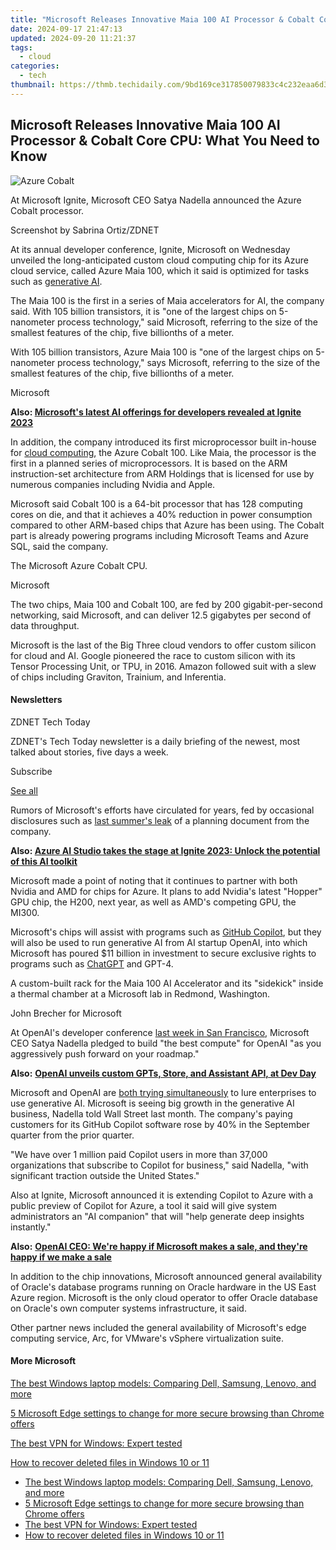 ```yaml
---
title: "Microsoft Releases Innovative Maia 100 AI Processor & Cobalt Core CPU: What You Need to Know"
date: 2024-09-17 21:47:13
updated: 2024-09-20 11:21:37
tags:
  - cloud
categories:
  - tech
thumbnail: https://thmb.techidaily.com/9bd169ce317850079833c4c232eaa6d389f824b0ea7ef26122a9f26ae8562eda.jpg
---
```


## Microsoft Releases Innovative Maia 100 AI Processor & Cobalt Core CPU: What You Need to Know

![Azure Cobalt](https://www.zdnet.com/a/img/resize/f78c115e1e16b590d84be1ce5cafd18ebd861c4c/2023/11/15/2cc31f42-b98c-4172-81dc-4837fcc64774/screenshot-2023-11-15-at-12-16-51pm.png?auto=webp&width=1280)

At Microsoft Ignite, Microsoft CEO Satya Nadella announced the Azure Cobalt processor.

Screenshot by Sabrina Ortiz/ZDNET

At its annual developer conference, Ignite, Microsoft on Wednesday unveiled the long-anticipated custom cloud computing chip for its Azure cloud service, called Azure Maia 100, which it said is optimized for tasks such as [generative AI](https://www.zdnet.com/article/what-is-generative-ai-and-why-is-it-so-popular-heres-everything-you-need-to-know/).

The Maia 100 is the first in a series of Maia accelerators for AI, the company said. With 105 billion transistors, it is "one of the largest chips on 5-nanometer process technology," said Microsoft, referring to the size of the smallest features of the chip, five billionths of a meter.

With 105 billion transistors, Azure Maia 100 is "one of the largest chips on 5-nanometer process technology," says Microsoft, referring to the size of the smallest features of the chip, five billionths of a meter.

Microsoft

**Also: [Microsoft's latest AI offerings for developers revealed at Ignite 2023](https://www.zdnet.com/article/microsofts-latest-ai-offerings-for-developers-revealed-at-ignite-2023/)**

In addition, the company introduced its first microprocessor built in-house for [cloud computing](https://www.zdnet.com/article/what-is-cloud-computing-everything-you-need-to-know-about-the-cloud/), the Azure Cobalt 100\. Like Maia, the processor is the first in a planned series of microprocessors. It is based on the ARM instruction-set architecture from ARM Holdings that is licensed for use by numerous companies including Nvidia and Apple. 

Microsoft said Cobalt 100 is a 64-bit processor that has 128 computing cores on die, and that it achieves a 40% reduction in power consumption compared to other ARM-based chips that Azure has been using. The Cobalt part is already powering programs including Microsoft Teams and Azure SQL, said the company. 

The Microsoft Azure Cobalt CPU.

Microsoft

The two chips, Maia 100 and Cobalt 100, are fed by 200 gigabit-per-second networking, said Microsoft, and can deliver 12.5 gigabytes per second of data throughput.

Microsoft is the last of the Big Three cloud vendors to offer custom silicon for cloud and AI. Google pioneered the race to custom silicon with its Tensor Processing Unit, or TPU, in 2016\. Amazon followed suit with a slew of chips including Graviton, Trainium, and Inferentia. 

#### Newsletters

ZDNET Tech Today

ZDNET's Tech Today newsletter is a daily briefing of the newest, most talked about stories, five days a week.

 Subscribe

[See all](https://www.zdnet.com/newsletters/)

Rumors of Microsoft's efforts have circulated for years, fed by occasional disclosures such as [last summer's leak](https://www.zdnet.com/article/windows-on-arm-can-microsoft-deliver-a-silicon-surprise-before-years-end/) of a planning document from the company. 

**Also: [Azure AI Studio takes the stage at Ignite 2023: Unlock the potential of this AI toolkit](https://www.zdnet.com/article/azure-ai-studio-takes-the-stage-at-ignite-2023-unlock-the-potential-of-azure-ai-studios-ai-toolkit/)**

Microsoft made a point of noting that it continues to partner with both Nvidia and AMD for chips for Azure. It plans to add Nvidia's latest "Hopper" GPU chip, the H200, next year, as well as AMD's competing GPU, the MI300.

Microsoft's chips will assist with programs such as [GitHub Copilot](https://www.zdnet.com/article/github-copilot-can-the-ai-programmer-really-improve-developer-productivity/), but they will also be used to run generative AI from AI startup OpenAI, into which Microsoft has poured $11 billion in investment to secure exclusive rights to programs such as [ChatGPT](https://www.zdnet.com/article/what-is-chatgpt-and-why-does-it-matter-heres-everything-you-need-to-know/) and GPT-4\. 

A custom-built rack for the Maia 100 AI Accelerator and its "sidekick" inside a thermal chamber at a Microsoft lab in Redmond, Washington.

John Brecher for Microsoft

At OpenAI's developer conference [last week in San Francisco](https://www.zdnet.com/article/openai-unveils-custom-gpts-store-and-assistant-api-at-dev-day/), Microsoft CEO Satya Nadella pledged to build "the best compute" for OpenAI "as you aggressively push forward on your roadmap." 

**Also:** [**OpenAI unveils custom GPTs, Store, and Assistant API, at Dev Day**](https://www.zdnet.com/article/openai-unveils-custom-gpts-store-and-assistant-api-at-dev-day/)

Microsoft and OpenAI are [both trying simultaneously](https://www.zdnet.com/article/openai-ceo-were-happy-if-microsoft-makes-a-sale-and-theyre-happy-if-we-make-a-sale/) to lure enterprises to use generative AI. Microsoft is seeing big growth in the generative AI business, Nadella told Wall Street last month. The company's paying customers for its GitHub Copilot software rose by 40% in the September quarter from the prior quarter.

"We have over 1 million paid Copilot users in more than 37,000 organizations that subscribe to Copilot for business," said Nadella, "with significant traction outside the United States."

Also at Ignite, Microsoft announced it is extending Copilot to Azure with a public preview of Copilot for Azure, a tool it said will give system administrators an "AI companion" that will "help generate deep insights instantly."

**Also:** [**OpenAI CEO: We're happy if Microsoft makes a sale, and they're happy if we make a sale**](https://www.zdnet.com/article/openai-ceo-were-happy-if-microsoft-makes-a-sale-and-theyre-happy-if-we-make-a-sale/)

In addition to the chip innovations, Microsoft announced general availability of Oracle's database programs running on Oracle hardware in the US East Azure region. Microsoft is the only cloud operator to offer Oracle database on Oracle's own computer systems infrastructure, it said.

Other partner news included the general availability of Microsoft's edge computing service, Arc, for VMware's vSphere virtualization suite. 

#### More Microsoft

[The best Windows laptop models: Comparing Dell, Samsung, Lenovo, and more](https://www.zdnet.com/article/best-windows-laptop/ "The best Windows laptop models: Comparing Dell, Samsung, Lenovo, and more")

[5 Microsoft Edge settings to change for more secure browsing than Chrome offers](https://www.zdnet.com/article/5-microsoft-edge-settings-to-change-for-more-secure-browsing-than-chrome-offers/ "5 Microsoft Edge settings to change for more secure browsing than Chrome offers")

[The best VPN for Windows: Expert tested](https://www.zdnet.com/article/best-vpn-for-windows-pc/ "The best VPN for Windows: Expert tested")

[How to recover deleted files in Windows 10 or 11](https://www.zdnet.com/article/how-to-recover-deleted-files-in-windows-10-or-11/ "How to recover deleted files in Windows 10 or 11")

* [The best Windows laptop models: Comparing Dell, Samsung, Lenovo, and more](https://www.zdnet.com/article/best-windows-laptop/ "The best Windows laptop models: Comparing Dell, Samsung, Lenovo, and more")
* [5 Microsoft Edge settings to change for more secure browsing than Chrome offers](https://www.zdnet.com/article/5-microsoft-edge-settings-to-change-for-more-secure-browsing-than-chrome-offers/ "5 Microsoft Edge settings to change for more secure browsing than Chrome offers")
* [The best VPN for Windows: Expert tested](https://www.zdnet.com/article/best-vpn-for-windows-pc/ "The best VPN for Windows: Expert tested")
* [How to recover deleted files in Windows 10 or 11](https://www.zdnet.com/article/how-to-recover-deleted-files-in-windows-10-or-11/ "How to recover deleted files in Windows 10 or 11")

<ins class="adsbygoogle"
     style="display:block"
     data-ad-format="autorelaxed"
     data-ad-client="ca-pub-7571918770474297"
     data-ad-slot="1223367746"></ins>



<ins class="adsbygoogle"
     style="display:block"
     data-ad-client="ca-pub-7571918770474297"
     data-ad-slot="8358498916"
     data-ad-format="auto"
     data-full-width-responsive="true"></ins>
